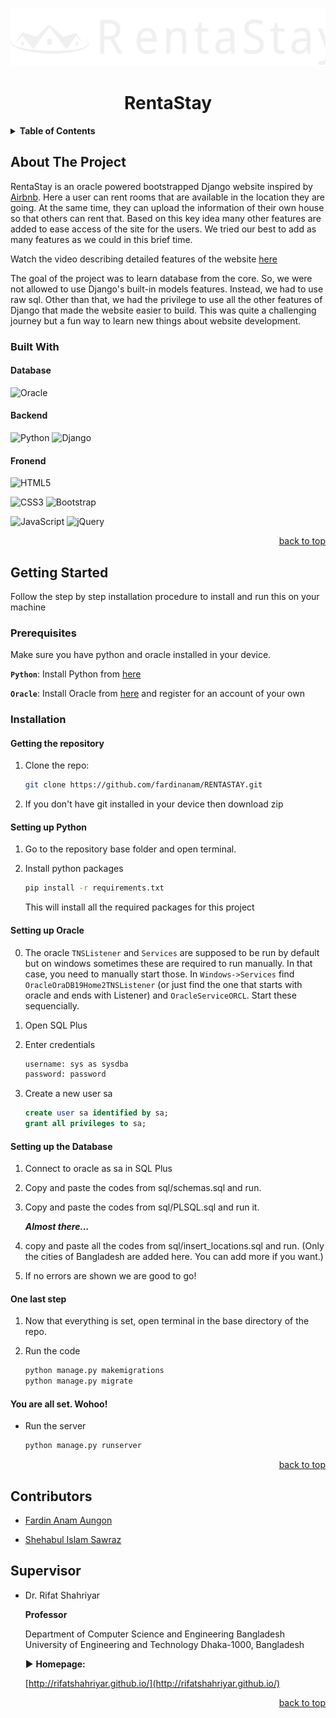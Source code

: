 <div id="top"></div>


<!-- PROJECT LOGO -->
<br />
<div align="center">

![](static/img/logos/RentaStay-logo.svg)
<h1 align="center">RentaStay</h1>

</div>

<!-- TABLE OF CONTENTS -->
<details>
  <summary><b>Table of Contents</b></summary>
  <ol>
    <li>
      <a href="#about-the-project">About The Project</a>
      <ul>
        <li><a href="#built-with">Built With</a></li>
      </ul>
    </li>
    <li>
      <a href="#getting-started">Getting Started</a>
      <ul>
        <li><a href="#prerequisites">Prerequisites</a></li>
        <li><a href="#installation">Installation</a>
            <ul>
                <li><a href="#getting-the-repository">Getting the repository</a></li>
                <li><a href="#setting-up-python">Setting up Python</a></li>
                <li><a href="#setting-up-oracle">Setting up Oracle</a></li>
                <li><a href="#setting-up-the-database">Setting up the Database</a></li>
            </ul>
        </li>
      </ul>
    </li>
    <li><a href="#contributors">Contributors</a></li>
  </ol>
</details>

<!-- ABOUT THE PROJECT -->
## About The Project

RentaStay is an oracle powered bootstrapped Django website inspired by [Airbnb](https://www.airbnb.com/). Here a user can rent rooms that are available in the location they are going. At the same time, they can upload the information of their own house so that others can rent that. Based on this key idea many other features are added to ease access of the site for the users. We tried our best to add as many features as we could in this brief time. 

Watch the video describing detailed features of the website [here](https://youtu.be/EC00IQQwTzk)

The goal of the project was to learn database from the core. So, we were not allowed to use Django's built-in models features.  Instead, we had to use raw sql. Other than that, we had the privilege to use all the other features of Django that made the website easier to build. This was quite a challenging journey but a fun way to learn new things about website development.



### Built With 

#### Database
![Oracle](https://img.shields.io/badge/Oracle-F80000?style=for-the-badge&logo=oracle&logoColor=white)

#### Backend
![Python](https://img.shields.io/badge/python-3670A0?style=for-the-badge&logo=python&logoColor=ffdd54)
![Django](https://img.shields.io/badge/django-%23092E20.svg?style=for-the-badge&logo=django&logoColor=white)

#### Fronend

![HTML5](https://img.shields.io/badge/html5-%23E34F26.svg?style=for-the-badge&logo=html5&logoColor=white)

![CSS3](https://img.shields.io/badge/css3-%231572B6.svg?style=for-the-badge&logo=css3&logoColor=white)
![Bootstrap](https://img.shields.io/badge/bootstrap-%23563D7C.svg?style=for-the-badge&logo=bootstrap&logoColor=white)

![JavaScript](https://img.shields.io/badge/javascript-%23323330.svg?style=for-the-badge&logo=javascript&logoColor=%23F7DF1E)
![jQuery](https://img.shields.io/badge/jquery-%230769AD.svg?style=for-the-badge&logo=jquery&logoColor=white)

<p align="right"><a href="#top">back to top</a></p>

## Getting Started

Follow the step by step installation procedure to install and run this on your machine

### Prerequisites

Make sure you have python and oracle installed in your device.

**`Python`**: Install Python from [here](https://www.python.org/downloads/)

**`Oracle`**: Install Oracle from [here](http://www.oracle.com/index.html) and register for an account of your own

### Installation

#### Getting the repository

1. Clone the repo:

    ```sh
    git clone https://github.com/fardinanam/RENTASTAY.git
    ```

2. If you don't have git installed in your device then download zip

#### Setting up Python

1. Go to the repository base folder and open terminal.

2. Install python packages

    ```sh
    pip install -r requirements.txt
    ```
    This will install all the required packages for this project

#### Setting up Oracle

0. The oracle `TNSListener` and `Services` are supposed to be run by default but on windows sometimes these are required to run manually. In that case, you need to manually start those. In `Windows->Services` find `OracleOraDB19Home2TNSListener` (or just find the one that starts with oracle and ends with Listener) and `OracleServiceORCL`. Start these sequencially.

1. Open SQL Plus

2. Enter credentials

   ```sh
   username: sys as sysdba
   password: password
   ```

3.  Create a new user sa

    ```sql
    create user sa identified by sa;
    grant all privileges to sa;
    ```

#### Setting up the Database

1. Connect to oracle as sa in SQL Plus

2. Copy and paste the codes from sql/schemas.sql and run.

3. Copy and paste the codes from sql/PLSQL.sql and run it. 

    ***Almost there...***

4. copy and paste all the codes from sql/insert_locations.sql and run. (Only the cities of Bangladesh are added here. You can add more if you want.)

5. If no errors are shown we are good to go!

#### One last step

1. Now that everything is set, open terminal in the base directory of the repo.

2. Run the code
    ```sh
    python manage.py makemigrations
    python manage.py migrate
    ```

#### You are all set. Wohoo! 
- Run the server

    ```sh
    python manage.py runserver
    ```

<p align="right"><a href="#top">back to top</a></p>

<!-- CONTACT -->
## Contributors

- [Fardin Anam Aungon](https://github.com/fardinanam)

- [Shehabul Islam Sawraz](https://github.com/Shehabul-Islam-Sawraz)

## Supervisor

- Dr. Rifat Shahriyar

   **Professor**

    Department of Computer Science and Engineering
    Bangladesh University of Engineering and Technology
    Dhaka-1000, Bangladesh

    ▶   **Homepage:**

    [http://rifatshahriyar.github.io/](http://rifatshahriyar.github.io/)

<p align="right"><a href="#top">back to top</a></p>
